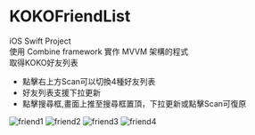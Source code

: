 # KOKOFriendList
iOS Swift Project  
使用 Combine framework 實作 MVVM 架構的程式  
取得KOKO好友列表  

- 點擊右上方Scan可以切換4種好友列表
- 好友列表支援下拉更新
- 點擊搜尋框,畫面上推至搜尋框置頂，下拉更新或點擊Scan可復原

![friend1](https://raw.github.com/PersonZhang01/KOKOFriendList/main/Screenshot/friend1.png)
![friend2](https://raw.github.com/PersonZhang01/KOKOFriendList/main/Screenshot/friend2.png)
![friend3](https://raw.github.com/PersonZhang01/KOKOFriendList/main/Screenshot/friend1.png)
![friend4](https://raw.github.com/PersonZhang01/KOKOFriendList/main/Screenshot/friend1.png)



